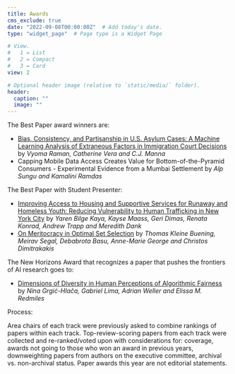 ```yaml
---
title: Awards
cms_exclude: true
date: "2022-09-08T00:00:00Z"  # Add today's date.
type: "widget_page"  # Page type is a Widget Page

# View.
#   1 = List
#   2 = Compact
#   3 = Card
view: 2

# Optional header image (relative to `static/media/` folder).
header:
  caption: ""
  image: ""
---
```


The Best Paper award winners are:
- [Bias, Consistency, and Partisanship in U.S. Asylum Cases: A Machine Learning Analysis of Extraneous Factors in Immigration Court Decisions](../../papers/raman-4.pdf) by *Vyoma Raman, Catherine Vera and C.J. Manna*
- Capping Mobile Data Access Creates Value for Bottom-of-the-Pyramid Consumers - Experimental Evidence from a Mumbai Settlement by *Alp Sungu and Kamalini Ramdas*

The Best Paper with Student Presenter:
- [Improving Access to Housing and Supportive Services for Runaway and Homeless Youth: Reducing Vulnerability to Human Trafficking in New York City](../../papers/kaya-8.pdf) by *Yaren Bilge Kaya, Kayse Maass, Geri Dimas, Renata Konrad, Andrew Trapp and Meredith Dank*
- [On Meritocracy in Optimal Set Selection](../../papers/buening-21.pdf) by *Thomas Kleine Buening, Meirav Segal, Debabrota Basu, Anne-Marie George and Christos Dimitrakakis*

The New Horizons Award that recognizes a paper that pushes the frontiers of AI research goes to:
- [Dimensions of Diversity in Human Perceptions of Algorithmic Fairness](../../papers/grgic-hlaca-22.pdf) by *Nina Grgić-Hlača, Gabriel Lima, Adrian Weller and Elissa M. Redmiles*



Process: 

Area chairs of each track were previously asked to combine rankings of papers within each track. Top-review-scoring papers from each track were collected and re-ranked/voted upon with considerations for: coverage, awards not going to those who won an award in previous years, downweighting papers from authors on the executive committee, archival vs. non-archival status. Paper awards this year are not editorial statements. 
